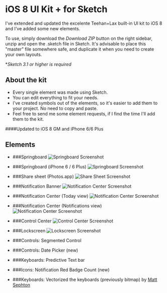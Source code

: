 iOS 8 UI Kit + for Sketch
===========

I've extended and updated the excelente Teehan+Lax built-in UI kit to iOS 8 and I've added some new elements.

To use, simply download the *Download ZIP* button on the right sidebar, unzip and open the .sketch file in Sketch. It's advisable to place this "master" file somewhere safe, and duplicate it when you need to create your own layouts.

**Sketch 3.1 or higher is required*

## About the kit

* Every single element was made using Sketch.
* You can edit everything to fit your needs.
* I've created symbols out of the elements, so it's easier to add them to your project. No need to copy and paste.
* Feel free to send me some element requests, if I find the time I'll add them to the kit.

####Updated to iOS 8 GM and iPhone 6/6 Plus

## Elements

* ###Springboard
  ![Springboard Screenshot](https://raw.githubusercontent.com/rafaelconde/ios8-ui-kit/master/screenshots/springboard.png)

* ###Springboard (iPhone 6 / 6 Plus)
  ![Springboard Screenshot](https://raw.githubusercontent.com/rafaelconde/ios8-ui-kit/master/screenshots/iphone_6.png)

* ###Share sheet (Photos.app)
  ![Share Sheet Screenshot](https://raw.githubusercontent.com/rafaelconde/ios8-ui-kit/master/screenshots/sharesheet.png)

* ###Notification Banner
  ![Notification Center Screenshot](https://raw.githubusercontent.com/rafaelconde/ios8-ui-kit/master/screenshots/notification_banner.png)

* ###Notification Center (Today view)
  ![Notification Center Screenshot](https://raw.githubusercontent.com/rafaelconde/ios8-ui-kit/master/screenshots/notification_center_today.png)

* ###Notification Center (Notifications view)
  ![Notification Center Screenshot](https://raw.githubusercontent.com/rafaelconde/ios8-ui-kit/master/screenshots/notification_center_notifications.png)

* ###Control Center
  ![Control Center Screenshot](https://raw.githubusercontent.com/rafaelconde/ios8-ui-kit/master/screenshots/control_center.png)

* ###Lockscreen
  ![Lockscreen Screenshot](https://raw.githubusercontent.com/rafaelconde/ios8-ui-kit/master/screenshots/lockscreen.png)

* ###Controls: Segmented Control

* ###Controls: Date Picker (new)

* ###Keyboards: Predictive Text bar

* ###Icons: Notification Red Badge Count (new)

* ###Keyboards: Vectorized the keyboards (previously bitmap) by [Matt Sephton](https://github.com/gingerbeardman)
